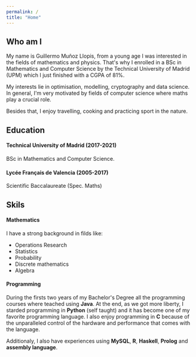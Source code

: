 ```yaml
---
permalink: /
title: "Home"
---
```



## Who am I

My name is Guillermo Muñoz Llopis, from a young age I was interested in the fields of mathematics and physics.
That's why I enrolled in a BSc in Mathematics and Computer Science by the Technical University of Madrid (UPM) which I just finished with a CGPA of 81%.

My interests lie in optimisation, modelling, cryptography and data science. 
In general, I'm very motivated by fields of computer science where maths play a crucial role.

Besides that, I enjoy travelling, cooking and practicing sport in the nature.
## Education

#### Technical University of Madrid (2017-2021)

BSc in Mathematics and Computer Science.

#### Lycée Français de Valencia (2005-2017)

Scientific Baccalaureate (Spec. Maths)

## Skils

#### Mathematics

I have a strong background in filds like:

- Operations Research
- Statistics 
- Probability
- Discrete mathematics
- Algebra


#### Programming

During the firsts two years of my Bachelor's Degree all the programming courses where teached using __Java__. 
At the end, as we got more liberty, I starded programming in __Python__ (self taught) and it has become one of my favorite programming language.
I also enjoy programming in __C__ because of the unparalleled control of the hardware and performance that comes with the language.

Additionaly, I also have experiences using __MySQL__, __R__, __Haskell__, __Prolog__ and __assembly language__. 
